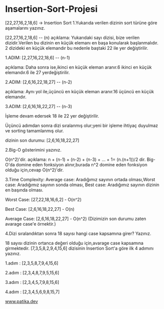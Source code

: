 # Insertion-Sort-Projesi
[22,27,16,2,18,6] -> Insertion Sort
1.Yukarıda verilen dizinin sort türüne göre aşamalarını yazınız.

[22,27,16,2,18,6] -- (n)
açıklama:
Yukarıdaki sayı dizisi, bize verilen dizidir.Verilen bu dizinin en küçük elemanı en başa konularak başlanmalıdır.
2 dizideki en küçük elemandır bu nedenle baştaki 22 ile yer değiştirilir.


1.ADIM:
[2,27,16,22,18,6] -- (n-1)

açıklama:
Daha sonra ise,ikinci en küçük eleman aranır.6 ikinci en küçük elemandır.6 ile 27 yerdeğiştirilir.

2.ADIM:
[2,6,16,22,18,27] -- (n-2)

açıklama:
Aynı yol ile,üçüncü en küçük eleman aranır.16 üçüncü en küçük elemandır.

3.ADIM:
[2,6,16,18,22,27] -- (n-3)

İşleme devam edersek 18 ile 22 yer değiştirilir.

Üçüncü adımdan sonra dizi sıralanmış olur;yeni bir işleme ihtiyaç duyulmaz ve sorting tamamlanmış olur.

dizinin son durumu: [2,6,16,18,22,27]

2.Big-O gösterimini yazınız.

O(n^2)'dir.
açıklama:
n + (n-1) + (n-2) + (n-3) + ... + 1= (n.(n+1))/2 dir.
Big-O'da domine eden fonksiyon alınır,burada n^2 domine eden fonksiyon olduğu için,cevap O(n^2)'dir.


3.Time Complexity: Average case: Aradığımız sayının ortada olması,Worst case: Aradığımız sayının sonda olması, Best case: Aradığımız sayının dizinin en başında olması.

Worst Case:
[27,22,18,16,6,2] - O(n^2)

Best Case:
[2,6,16,18,22,27] - O(n)

Average Case:
[2,6,16,18,22,27] - O(n^2) (Dizimizin son durumu zaten avarage case'e örnektir.)

4.Dizi sıralandıktan sonra 18 sayısı hangi case kapsamına girer? Yazınız.

18 sayısı dizinin ortanca değeri olduğu için,avarage case kapsamına girmektedir.
[7,3,5,8,2,9,4,15,6] dizisinin Insertion Sort'a göre ilk 4 adımını yazınız.

1.adım :
[2,3,5,8,7,9,4,15,6]

2.adım :
[2,3,4,8,7,9,5,15,6]

3.adım :
[2,3,4,5,7,9,8,15,6]

4.adım :
[2,3,4,5,6,9,8,15,7]

www.patika.dev
